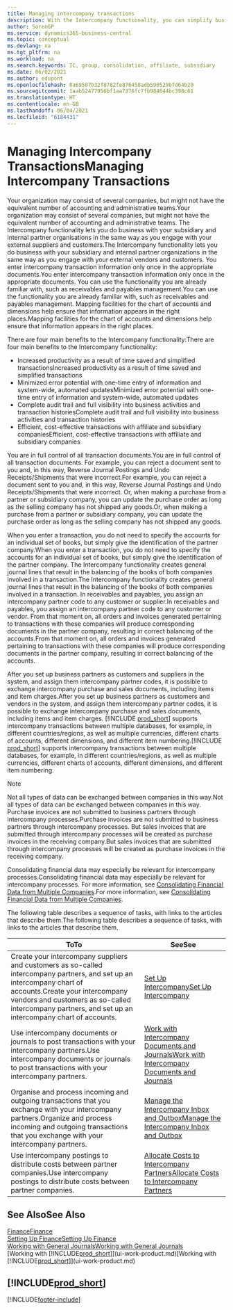 ```yaml
---
title: Managing intercompany transactions
description: With the Intercompany functionality, you can simplify business processes and transactions between companies within the same organisation.
author: SorenGP
ms.service: dynamics365-business-central
ms.topic: conceptual
ms.devlang: na
ms.tgt_pltfrm: na
ms.workload: na
ms.search.keywords: IC, group, consolidation, affiliate, subsidiary
ms.date: 06/02/2021
ms.author: edupont
ms.openlocfilehash: 0a69507b32f8782fe876458adb590529bfd64b20
ms.sourcegitcommit: 1aab52477956bf1aa7376fc7fb984644bc398c61
ms.translationtype: HT
ms.contentlocale: en-GB
ms.lasthandoff: 06/04/2021
ms.locfileid: "6184431"
---
```

# <a name="managing-intercompany-transactions"></a><span data-ttu-id="ecf5d-103">Managing Intercompany Transactions</span><span class="sxs-lookup"><span data-stu-id="ecf5d-103">Managing Intercompany Transactions</span></span>

<span data-ttu-id="ecf5d-104">Your organization may consist of several companies, but might not have the equivalent number of accounting and administrative teams.</span><span class="sxs-lookup"><span data-stu-id="ecf5d-104">Your organization may consist of several companies, but might not have the equivalent number of accounting and administrative teams.</span></span> <span data-ttu-id="ecf5d-105">The Intercompany functionality lets you do business with your subsidiary and internal partner organisations in the same way as you engage with your external suppliers and customers.</span><span class="sxs-lookup"><span data-stu-id="ecf5d-105">The Intercompany functionality lets you do business with your subsidiary and internal partner organizations in the same way as you engage with your external vendors and customers.</span></span> <span data-ttu-id="ecf5d-106">You enter intercompany transaction information only once in the appropriate documents.</span><span class="sxs-lookup"><span data-stu-id="ecf5d-106">You enter intercompany transaction information only once in the appropriate documents.</span></span> <span data-ttu-id="ecf5d-107">You can use the functionality you are already familiar with, such as receivables and payables management.</span><span class="sxs-lookup"><span data-stu-id="ecf5d-107">You can use the functionality you are already familiar with, such as receivables and payables management.</span></span> <span data-ttu-id="ecf5d-108">Mapping facilities for the chart of accounts and dimensions help ensure that information appears in the right places.</span><span class="sxs-lookup"><span data-stu-id="ecf5d-108">Mapping facilities for the chart of accounts and dimensions help ensure that information appears in the right places.</span></span>  

<span data-ttu-id="ecf5d-109">There are four main benefits to the Intercompany functionality:</span><span class="sxs-lookup"><span data-stu-id="ecf5d-109">There are four main benefits to the Intercompany functionality:</span></span>  

- <span data-ttu-id="ecf5d-110">Increased productivity as a result of time saved and simplified transactions</span><span class="sxs-lookup"><span data-stu-id="ecf5d-110">Increased productivity as a result of time saved and simplified transactions</span></span>  
- <span data-ttu-id="ecf5d-111">Minimized error potential with one-time entry of information and system-wide, automated updates</span><span class="sxs-lookup"><span data-stu-id="ecf5d-111">Minimized error potential with one-time entry of information and system-wide, automated updates</span></span>  
- <span data-ttu-id="ecf5d-112">Complete audit trail and full visibility into business activities and transaction histories</span><span class="sxs-lookup"><span data-stu-id="ecf5d-112">Complete audit trail and full visibility into business activities and transaction histories</span></span>  
- <span data-ttu-id="ecf5d-113">Efficient, cost-effective transactions with affiliate and subsidiary companies</span><span class="sxs-lookup"><span data-stu-id="ecf5d-113">Efficient, cost-effective transactions with affiliate and subsidiary companies</span></span>  

<span data-ttu-id="ecf5d-114">You are in full control of all transaction documents.</span><span class="sxs-lookup"><span data-stu-id="ecf5d-114">You are in full control of all transaction documents.</span></span> <span data-ttu-id="ecf5d-115">For example, you can reject a document sent to you and, in this way, Reverse Journal Postings and Undo Receipts/Shipments that were incorrect.</span><span class="sxs-lookup"><span data-stu-id="ecf5d-115">For example, you can reject a document sent to you and, in this way, Reverse Journal Postings and Undo Receipts/Shipments that were incorrect.</span></span> <span data-ttu-id="ecf5d-116">Or, when making a purchase from a partner or subsidiary company, you can update the purchase order as long as the selling company has not shipped any goods.</span><span class="sxs-lookup"><span data-stu-id="ecf5d-116">Or, when making a purchase from a partner or subsidiary company, you can update the purchase order as long as the selling company has not shipped any goods.</span></span>  

<span data-ttu-id="ecf5d-117">When you enter a transaction, you do not need to specify the accounts for an individual set of books, but simply give the identification of the partner company.</span><span class="sxs-lookup"><span data-stu-id="ecf5d-117">When you enter a transaction, you do not need to specify the accounts for an individual set of books, but simply give the identification of the partner company.</span></span> <span data-ttu-id="ecf5d-118">The Intercompany functionality creates general journal lines that result in the balancing of the books of both companies involved in a transaction.</span><span class="sxs-lookup"><span data-stu-id="ecf5d-118">The Intercompany functionality creates general journal lines that result in the balancing of the books of both companies involved in a transaction.</span></span> <span data-ttu-id="ecf5d-119">In receivables and payables, you assign an intercompany partner code to any customer or supplier.</span><span class="sxs-lookup"><span data-stu-id="ecf5d-119">In receivables and payables, you assign an intercompany partner code to any customer or vendor.</span></span> <span data-ttu-id="ecf5d-120">From that moment on, all orders and invoices generated pertaining to transactions with these companies will produce corresponding documents in the partner company, resulting in correct balancing of the accounts.</span><span class="sxs-lookup"><span data-stu-id="ecf5d-120">From that moment on, all orders and invoices generated pertaining to transactions with these companies will produce corresponding documents in the partner company, resulting in correct balancing of the accounts.</span></span>  

<span data-ttu-id="ecf5d-121">After you set up business partners as customers and suppliers in the system, and assign them intercompany partner codes, it is possible to exchange intercompany purchase and sales documents, including items and item charges.</span><span class="sxs-lookup"><span data-stu-id="ecf5d-121">After you set up business partners as customers and vendors in the system, and assign them intercompany partner codes, it is possible to exchange intercompany purchase and sales documents, including items and item charges.</span></span> <span data-ttu-id="ecf5d-122">[!INCLUDE [prod_short](includes/prod_short.md)] supports intercompany transactions between multiple databases, for example, in different countries/regions, as well as multiple currencies, different charts of accounts, different dimensions, and different item numbering.</span><span class="sxs-lookup"><span data-stu-id="ecf5d-122">[!INCLUDE [prod_short](includes/prod_short.md)] supports intercompany transactions between multiple databases, for example, in different countries/regions, as well as multiple currencies, different charts of accounts, different dimensions, and different item numbering.</span></span>  

> [!NOTE]
> <span data-ttu-id="ecf5d-123">Not all types of data can be exchanged between companies in this way.</span><span class="sxs-lookup"><span data-stu-id="ecf5d-123">Not all types of data can be exchanged between companies in this way.</span></span> <span data-ttu-id="ecf5d-124">Purchase invoices are not submitted to business partners through intercompany processes.</span><span class="sxs-lookup"><span data-stu-id="ecf5d-124">Purchase invoices are not submitted to business partners through intercompany processes.</span></span> <span data-ttu-id="ecf5d-125">But sales invoices that are submitted through intercompany processes will be created as purchase invoices in the receiving company.</span><span class="sxs-lookup"><span data-stu-id="ecf5d-125">But sales invoices that are submitted through intercompany processes will be created as purchase invoices in the receiving company.</span></span>

<span data-ttu-id="ecf5d-126">Consolidating financial data may especially be relevant for intercompany processes.</span><span class="sxs-lookup"><span data-stu-id="ecf5d-126">Consolidating financial data may especially be relevant for intercompany processes.</span></span> <span data-ttu-id="ecf5d-127">For more information, see [Consolidating Financial Data from Multiple Companies](finance-consolidated-company-reporting.md).</span><span class="sxs-lookup"><span data-stu-id="ecf5d-127">For more information, see [Consolidating Financial Data from Multiple Companies](finance-consolidated-company-reporting.md).</span></span>

<span data-ttu-id="ecf5d-128">The following table describes a sequence of tasks, with links to the articles that describe them.</span><span class="sxs-lookup"><span data-stu-id="ecf5d-128">The following table describes a sequence of tasks, with links to the articles that describe them.</span></span>

|<span data-ttu-id="ecf5d-129">To</span><span class="sxs-lookup"><span data-stu-id="ecf5d-129">To</span></span> |<span data-ttu-id="ecf5d-130">See</span><span class="sxs-lookup"><span data-stu-id="ecf5d-130">See</span></span>|
|---|---|
|<span data-ttu-id="ecf5d-131">Create your intercompany suppliers and customers as so-called intercompany partners, and set up an intercompany chart of accounts.</span><span class="sxs-lookup"><span data-stu-id="ecf5d-131">Create your intercompany vendors and customers as so-called intercompany partners, and set up an intercompany chart of accounts.</span></span>|[<span data-ttu-id="ecf5d-132">Set Up Intercompany</span><span class="sxs-lookup"><span data-stu-id="ecf5d-132">Set Up Intercompany</span></span>](intercompany-how-setup.md)|
|<span data-ttu-id="ecf5d-133">Use intercompany documents or journals to post transactions with your intercompany partners.</span><span class="sxs-lookup"><span data-stu-id="ecf5d-133">Use intercompany documents or journals to post transactions with your intercompany partners.</span></span>|[<span data-ttu-id="ecf5d-134">Work with Intercompany Documents and Journals</span><span class="sxs-lookup"><span data-stu-id="ecf5d-134">Work with Intercompany Documents and Journals</span></span>](intercompany-how-work-documents-journals.md)|
|<span data-ttu-id="ecf5d-135">Organise and process incoming and outgoing transactions that you exchange with your intercompany partners.</span><span class="sxs-lookup"><span data-stu-id="ecf5d-135">Organize and process incoming and outgoing transactions that you exchange with your intercompany partners.</span></span>|[<span data-ttu-id="ecf5d-136">Manage the Intercompany Inbox and Outbox</span><span class="sxs-lookup"><span data-stu-id="ecf5d-136">Manage the Intercompany Inbox and Outbox</span></span>](intercompany-how-manage-intercompany-inbox.md)|
|<span data-ttu-id="ecf5d-137">Use intercompany postings to distribute costs between partner companies.</span><span class="sxs-lookup"><span data-stu-id="ecf5d-137">Use intercompany postings to distribute costs between partner companies.</span></span>|[<span data-ttu-id="ecf5d-138">Allocate Costs to Intercompany Partners</span><span class="sxs-lookup"><span data-stu-id="ecf5d-138">Allocate Costs to Intercompany Partners</span></span>](intercompany-allocate-costs.md)|

## <a name="see-also"></a><span data-ttu-id="ecf5d-139">See Also</span><span class="sxs-lookup"><span data-stu-id="ecf5d-139">See Also</span></span>

[<span data-ttu-id="ecf5d-140">Finance</span><span class="sxs-lookup"><span data-stu-id="ecf5d-140">Finance</span></span>](finance.md)  
[<span data-ttu-id="ecf5d-141">Setting Up Finance</span><span class="sxs-lookup"><span data-stu-id="ecf5d-141">Setting Up Finance</span></span>](finance-setup-finance.md)  
[<span data-ttu-id="ecf5d-142">Working with General Journals</span><span class="sxs-lookup"><span data-stu-id="ecf5d-142">Working with General Journals</span></span>](ui-work-general-journals.md)  
<span data-ttu-id="ecf5d-143">[Working with [!INCLUDE[prod_short](includes/prod_short.md)]](ui-work-product.md)</span><span class="sxs-lookup"><span data-stu-id="ecf5d-143">[Working with [!INCLUDE[prod_short](includes/prod_short.md)]](ui-work-product.md)</span></span>

## [!INCLUDE[prod_short](includes/free_trial_md.md)]  


[!INCLUDE[footer-include](includes/footer-banner.md)]